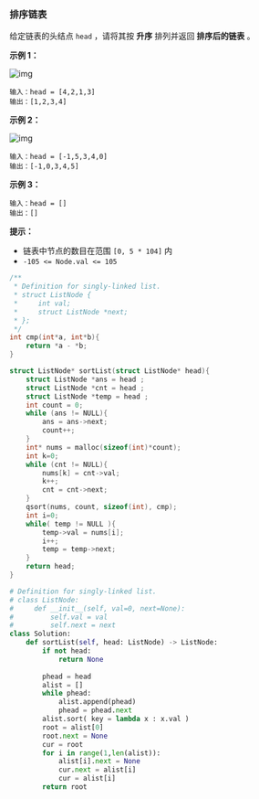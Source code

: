 ### 排序链表

给定链表的头结点 `head` ，请将其按 **升序** 排列并返回 **排序后的链表** 。

 

**示例 1：**

![img](https://assets.leetcode.com/uploads/2020/09/14/sort_list_1.jpg)

```
输入：head = [4,2,1,3]
输出：[1,2,3,4]
```

**示例 2：**

![img](https://assets.leetcode.com/uploads/2020/09/14/sort_list_2.jpg)

```
输入：head = [-1,5,3,4,0]
输出：[-1,0,3,4,5]
```

**示例 3：**

```
输入：head = []
输出：[]
```

 

**提示：**

- 链表中节点的数目在范围 `[0, 5 * 104]` 内
- `-105 <= Node.val <= 105`

```c
/**
 * Definition for singly-linked list.
 * struct ListNode {
 *     int val;
 *     struct ListNode *next;
 * };
 */
int cmp(int*a, int*b){
    return *a - *b;
}

struct ListNode* sortList(struct ListNode* head){
    struct ListNode *ans = head ;
    struct ListNode *cnt = head ;
    struct ListNode *temp = head ;
    int count = 0;
    while (ans != NULL){
        ans = ans->next;
        count++;
    }
    int* nums = malloc(sizeof(int)*count);
    int k=0;
    while (cnt != NULL){
        nums[k] = cnt->val;
        k++;
        cnt = cnt->next;
    }
    qsort(nums, count, sizeof(int), cmp);
    int i=0;
    while( temp != NULL ){
        temp->val = nums[i];
        i++;
        temp = temp->next;
    }
    return head;
}
```

```python
# Definition for singly-linked list.
# class ListNode:
#     def __init__(self, val=0, next=None):
#         self.val = val
#         self.next = next
class Solution:
    def sortList(self, head: ListNode) -> ListNode:
        if not head:
            return None
        
        phead = head
        alist = []
        while phead:
            alist.append(phead)
            phead = phead.next
        alist.sort( key = lambda x : x.val )
        root = alist[0]
        root.next = None
        cur = root
        for i in range(1,len(alist)):
            alist[i].next = None
            cur.next = alist[i]
            cur = alist[i]
        return root
```

